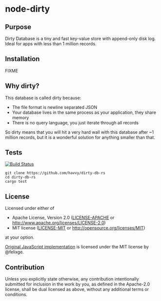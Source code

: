 # node-dirty

## Purpose

Dirty Database is a tiny and fast key-value store with append-only disk log.
Ideal for apps with less than 1 million records.

## Installation

FIXME

## Why dirty?

This database is called dirty because:

* The file format is newline separated JSON
* Your database lives in the same process as your application, they share memory
* There is no query language, you just iterate through all records

So dirty means that you will hit a very hard wall with this database after
~1 million records, but it is a wonderful solution for anything smaller than
that.


## Tests

[![Build Status](https://travis-ci.org/havvy/dirty-db-rs.png)](https://travis-ci.org/havvy/dirty-db-rs)

```
git clone https://github.com/havvy/dirty-db-rs
cd dirty-db-rs
cargo test
```

## License

Licensed under either of

 * Apache License, Version 2.0
   ([LICENSE-APACHE](LICENSE-APACHE) or http://www.apache.org/licenses/LICENSE-2.0)
 * MIT license
   ([LICENSE-MIT](LICENSE-MIT) or http://opensource.org/licenses/MIT)

at your option.

[Original JavaScript implementation](https://github.com/felixge/node-dirty) is
licensed under the MIT license by @felixge.

## Contribution

Unless you explicitly state otherwise, any contribution intentionally submitted
for inclusion in the work by you, as defined in the Apache-2.0 license, shall be
dual licensed as above, without any additional terms or conditions.